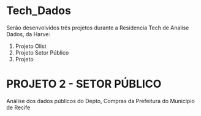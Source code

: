 # Tech_Dados
Serão desenvolvidos três projetos durante a Residencia Tech de Analise Dados, da Harve:
1. Projeto Olist
2. Projeto Setor Público
3. Projeto

# PROJETO 2 - SETOR PÚBLICO 

Análise dos dados públicos do Depto, Compras da Prefeitura do Município de Recife
